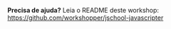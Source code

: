 __Precisa de ajuda?__ Leia o README deste workshop: https://github.com/workshopper/jschool-javascripter
